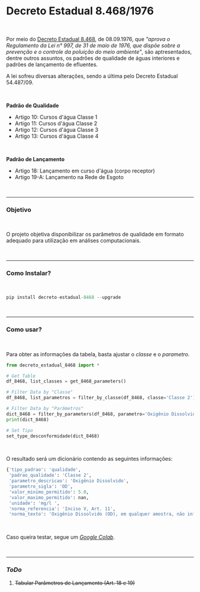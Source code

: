# Decreto Estadual 8.468/1976

<br>

Por meio do [Decreto Estadual 8.468](https://www.cetesb.sp.gov.br/Institucional/documentos/Dec8468.pdf), de 08.09.1976, que *"aprova o Regulamento da Lei n° 997, de 31 de maio de 1976, que dispõe sobre a prevenção e o controle da poluição do meio ambiente"*, são aptresentados, dentre outros assuntos, os padrões de qualidade de águas interiores e padrões de lançamento de efluentes.

A lei sofreu diversas alterações, sendo a última pelo Decreto Estadual 54.487/09.

<br>

**Padrão de Qualidade**

- Artigo 10: Cursos d'água Classe 1
- Artigo 11: Cursos d'água Classe 2
- Artigo 12: Cursos d'água Classe 3
- Artigo 13: Cursos d'água Classe 4

<br>

**Padrão de Lançamento**

- Artigo 18: Lançamento em curso d'água (corpo receptor)
- Artigo 19-A: Lançamento na Rede de Esgoto

<br>

----

### Objetivo

<br>

O projeto objetiva disponibilizar os parâmetros de qualidade em formato adequado para utilização em análises computacionais.

<br>

----

### Como Instalar?

<br>

```python
pip install decreto-estadual-8468 --upgrade
```

<br>

----

### Como usar?

<br>

Para obter as informações da tabela, basta ajustar o *classe* e o *parametro*.

```python
from decreto_estadual_8468 import *

# Get Table
df_8468, list_classes = get_8468_parameters()

# Filter Data by "Classe"
df_8468, list_parametros = filter_by_classe(df_8468, classe='Classe 2')

# Filter Data by "Parâmetros"
dict_8468 = filter_by_parameters(df_8468, parametro='Oxigênio Dissolvido')
print(dict_8468)

# Set Tipo
set_type_desconformidade(dict_8468)
```

<br>

O resultado será um dicionário contendo as seguintes informações:

```python
{'tipo_padrao': 'qualidade',
 'padrao_qualidade': 'Classe 2',
 'parametro_descricao': 'Oxigênio Dissolvido',
 'parametro_sigla': 'OD',
 'valor_minimo_permitido': 5.0,
 'valor_maximo_permitido': nan,
 'unidade': 'mg/l ',
 'norma_referencia': 'Inciso V, Art. 11',
 'norma_texto': 'Oxigênio Dissolvido (OD), em qualquer amostra, não inferior a 5 mg/l (cinco miligramas por litro)'}
 ```

<br>

Caso queira testar, segue um [*Google Colab*](https://colab.research.google.com/drive/1QZjsB6i8w_BAyMm3z4CB0_liSYOFQpdy).

<br>

----

### *ToDo*

1. <strike>Tabular Parâmetros de Lançamento (Art. 18 e 19)</strike>
